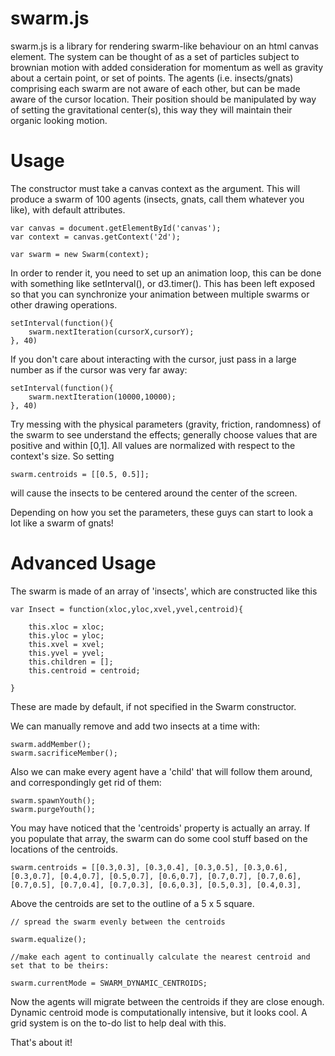 swarm.js
========

swarm.js is a library for rendering swarm-like behaviour on an html canvas element. The system can be thought of as a set of particles subject to brownian motion
with added consideration for momentum as well as gravity about a certain point, or set of points. The agents (i.e. insects/gnats) comprising each swarm are not aware of each other,
but can be made aware of the cursor location. Their position should be manipulated by way of setting the gravitational center(s), this way they will maintain their
organic looking motion.


# Usage


The constructor must take a canvas context as the argument. This will produce a swarm of 100 agents (insects, gnats, call them whatever you like), with default attributes.

    var canvas = document.getElementById('canvas');
    var context = canvas.getContext('2d');

    var swarm = new Swarm(context);

In order to render it, you need to set up an animation loop, this can be done with something like setInterval(), or d3.timer(). This has been left exposed so that you can
synchronize your animation between multiple swarms or other drawing operations.

    setInterval(function(){
        swarm.nextIteration(cursorX,cursorY);
    }, 40)

If you don't care about interacting with the cursor, just pass in a large number as if the cursor was very far away:

    setInterval(function(){
        swarm.nextIteration(10000,10000);
    }, 40)


Try messing with the physical parameters (gravity, friction, randomness) of the swarm to see understand the effects; generally choose values that are positive and within [0,1].
All values are normalized with respect to the context's size. So setting

    swarm.centroids = [[0.5, 0.5]];

will cause the insects to be centered around the center of the screen.

Depending on how you set the parameters, these guys can start to look a lot like a swarm of gnats!



# Advanced Usage

The swarm is made of an array of 'insects', which are constructed like this

    var Insect = function(xloc,yloc,xvel,yvel,centroid){

        this.xloc = xloc;
        this.yloc = yloc;
        this.xvel = xvel;
        this.yvel = yvel;
        this.children = [];
        this.centroid = centroid;

    }

These are made by default, if not specified in the Swarm constructor.

We can manually remove and add two insects at a time with:

    swarm.addMember();
    swarm.sacrificeMember();

Also we can make every agent have a 'child' that will follow them around, and correspondingly get rid of them:

    swarm.spawnYouth();
    swarm.purgeYouth();

You may have noticed that the 'centroids' property is actually an array. If you populate that array, the swarm can do some cool stuff based on the locations of the centroids.

    swarm.centroids = [[0.3,0.3], [0.3,0.4], [0.3,0.5], [0.3,0.6], [0.3,0.7], [0.4,0.7], [0.5,0.7], [0.6,0.7], [0.7,0.7], [0.7,0.6], [0.7,0.5], [0.7,0.4], [0.7,0.3], [0.6,0.3], [0.5,0.3], [0.4,0.3],

Above the centroids are set to the outline of a 5 x 5 square.

    // spread the swarm evenly between the centroids

    swarm.equalize();

    //make each agent to continually calculate the nearest centroid and set that to be theirs:

    swarm.currentMode = SWARM_DYNAMIC_CENTROIDS;

Now the agents will migrate between the centroids if they are close enough.
Dynamic centroid mode is computationally intensive, but it looks cool. A grid system is on the to-do list to help deal with this.



That's about it!


